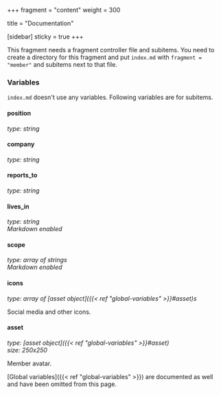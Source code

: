 +++
fragment = "content"
weight = 300

title = "Documentation"

[sidebar]
  sticky = true
+++

This fragment needs a fragment controller file and subitems. You need to create a directory for this fragment and put `index.md` with `fragment = "member"` and subitems next to that file.

### Variables

`index.md` doesn't use any variables. Following variables are for subitems.

#### position
*type: string*

#### company
*type: string*

#### reports_to
*type: string*

#### lives_in
*type: string*  
*Markdown enabled*

#### scope
*type: array of strings*  
*Markdown enabled*

#### icons
*type: array of [asset object]({{< ref "global-variables" >}}#asset)s*

Social media and other icons.

#### asset
*type: [asset object]({{< ref "global-variables" >}}#asset)*  
*size: 250x250*

Member avatar.

[Global variables]({{< ref "global-variables" >}}) are documented as well and have been omitted from this page.
